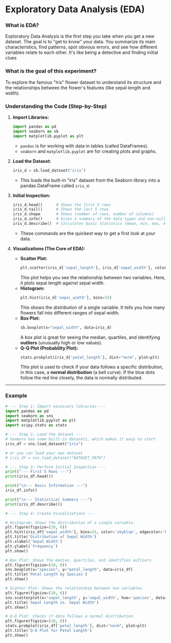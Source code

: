 # Exploratory Data Analysis (EDA)
  
### **What is EDA?**
Exploratory Data Analysis is the first step you take when you get a new dataset. The goal is to "get to know" your data. You summarize its main characteristics, find patterns, spot obvious errors, and see how different variables relate to each other. It's like being a detective and finding initial clues

### **What is the goal of this experiment?**
To explore the famous "Iris" flower dataset to understand its structure and the relationships between the flower's features (like sepal length and width).

### Understanding the Code (Step-by-Step)

1.  **Import Libraries:**

    ```python
    import pandas as pd
    import seaborn as sb
    import matplotlib.pyplot as plt
    ```

      * `pandas` is for working with data in tables (called DataFrames).
      * `seaborn` and `matplotlib.pyplot` are for creating plots and graphs.

2.  **Load the Dataset:**

    ```python
    iris_d = sb.load_dataset("iris")
    ```

      * This loads the built-in "iris" dataset from the Seaborn library into a pandas DataFrame called `iris_d`.

3.  **Initial Inspection:**

    ```python
    iris_d.head()      # Shows the first 5 rows
    iris_d.tail()      # Shows the last 5 rows
    iris_d.shape       # Shows (number of rows, number of columns)
    iris_d.info()      # Gives a summary of the data types and non-null values
    iris_d.describe()  # Calculates basic statistics (mean, min, max, etc.) for numerical columns
    ```

      * These commands are the quickest way to get a first look at your data.

4.  **Visualizations (The Core of EDA):**

      * **Scatter Plot:**
        ```python
        plt.scatter(iris_d['sepal_length'], iris_d['sepal_width'], color='red')
        ```
        This plot helps you see the relationship between two variables. Here, it plots sepal length against sepal width.
      * **Histogram:**
        ```python
        plt.hist(iris_d['sepal_width'], bins=15)
        ```
        This shows the *distribution* of a single variable. It tells you how many flowers fall into different ranges of sepal width.
      * **Box Plot:**
        ```python
        sb.boxplot(x="sepal_width", data=iris_d)
        ```
        A box plot is great for seeing the median, quartiles, and identifying **outliers** (unusually high or low values).
      * **Q-Q Plot (Probability Plot):**
        ```python
        stats.probplot(iris_d['petal_length'], dist="norm", plot=plt)
        ```
        This plot is used to check if your data follows a specific distribution, in this case, a **normal distribution** (a bell curve). If the blue dots follow the red line closely, the data is normally distributed.
---

### Example

```python
# --- Step 1: Import necessary libraries ---
import pandas as pd
import seaborn as sns
import matplotlib.pyplot as plt
import scipy.stats as stats

# --- Step 2: Load the dataset ---
# Seaborn has some built-in datasets, which makes it easy to start
iris_df = sns.load_dataset("iris")

# or you can load your own dataset
# iris_df = sns.load_dataset("DATASET_PATH")

# --- Step 3: Perform Initial Inspection ---
print("--- First 5 Rows ---")
print(iris_df.head())

print("\n--- Basic Information ---")
iris_df.info()

print("\n--- Statistical Summary ---")
print(iris_df.describe())

# --- Step 4: Create Visualizations ---

# Histogram: Shows the distribution of a single variable.
plt.figure(figsize=(10, 6))
plt.hist(iris_df['sepal_width'], bins=15, color='skyblue', edgecolor='black')
plt.title('Distribution of Sepal Width')
plt.xlabel('Sepal Width')
plt.ylabel('Frequency')
plt.show()

# Box Plot: Shows the median, quartiles, and identifies outliers.
plt.figure(figsize=(10, 6))
sns.boxplot(x="species", y="petal_length", data=iris_df)
plt.title('Petal Length by Species')
plt.show()

# Scatter Plot: Shows the relationship between two variables.
plt.figure(figsize=(10, 6))
sns.scatterplot(x='sepal_length', y='sepal_width', hue='species', data=iris_df)
plt.title('Sepal Length vs. Sepal Width')
plt.show()

# Q-Q Plot: Checks if data follows a normal distribution.
plt.figure(figsize=(10, 6))
stats.probplot(iris_df['petal_length'], dist="norm", plot=plt)
plt.title('Q-Q Plot for Petal Length')
plt.show()
```
